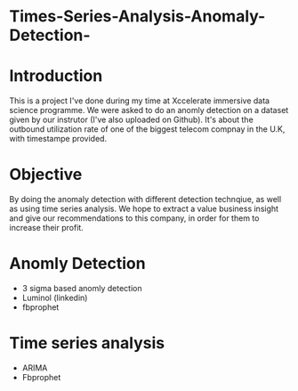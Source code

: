 # Times-Series-Analysis-Anomaly-Detection-

# Introduction 
This is a project I've done during my time at Xccelerate immersive data science programme. We were asked to do an anomly detection on a dataset given by our instrutor (I've also uploaded on Github). It's about the outbound utilization rate of one of the biggest telecom compnay in the U.K, with timestampe provided.

# Objective
By doing the anomaly detection with different detection technqiue, as well as using time series analysis. We hope to extract a value business insight and give our recommendations to this company, in order for them to increase their profit.

# Anomly Detection
- 3 sigma based anomly detection
- Luminol (linkedin)
- fbprophet

# Time series analysis 
- ARIMA
- Fbprophet
